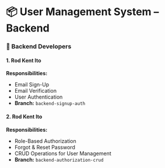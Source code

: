 # 📦 User Management System – Backend

### 🔧 Backend Developers

#### 1. **Rod Kent Ito**  
**Responsibilities:**
- Email Sign-Up  
- Email Verification  
- User Authentication  
- **Branch:** `backend-signup-auth`

#### 2. **Rod Kent Ito**  
**Responsibilities:**
- Role-Based Authorization  
- Forgot & Reset Password  
- CRUD Operations for User Management  
- **Branch:** `backend-authorization-crud`